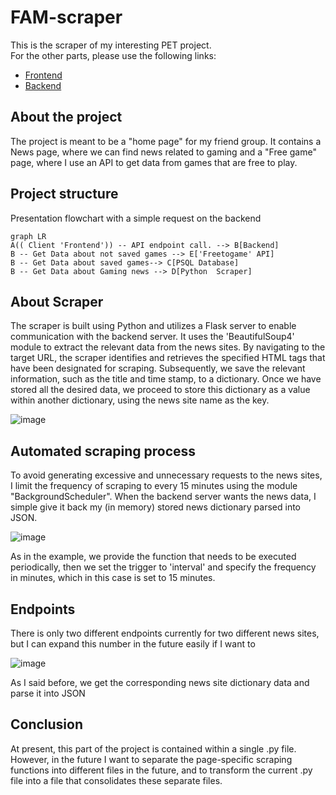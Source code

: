 # FAM-scraper

This is the scraper of my interesting PET project.  
For the other parts, please use the following links:
- [Frontend](https://github.com/csipkek98/FAM-frontend)
- [Backend](https://github.com/csipkek98/FAM-backend)

## About the project
The project is meant to be a "home page" for my friend group. It contains a News page, where we can find news related to gaming and a "Free game" page, where I use an API to get data from games that are free to play.

## Project structure

Presentation flowchart with a simple request on the backend
```mermaid
graph LR
A(( Client 'Frontend')) -- API endpoint call. --> B[Backend]
B -- Get Data about not saved games --> E['Freetogame' API]
B -- Get Data about saved games--> C[PSQL Database]
B -- Get Data about Gaming news --> D[Python  Scraper]
```

## About Scraper

The scraper is built using Python and utilizes a Flask server to enable communication with the backend server. It uses the 'BeautifulSoup4' module to extract the relevant data from the news sites. By navigating to the target URL, the scraper identifies and retrieves the specified HTML tags that have been designated for scraping. Subsequently, we save the relevant information, such as the title and time stamp, to a dictionary. Once we have stored all the desired data, we proceed to store this dictionary as a value within another dictionary, using the news site name as the key.

![image](https://user-images.githubusercontent.com/90270578/236618131-b122d0a0-5956-42ca-980e-9cd269928b64.png)


## Automated scraping process

To avoid generating excessive and unnecessary requests to the news sites, I limit the frequency of scraping to every 15 minutes using the module "BackgroundScheduler". When the backend server wants the news data, I simple give it back my (in memory) stored news dictionary parsed into JSON.

![image](https://user-images.githubusercontent.com/90270578/236618548-6c91db98-e59d-4d47-acef-5e98cd11ed9c.png)

As in the example, we provide the function that needs to be executed periodically, then we set the trigger to 'interval' and specify the frequency in minutes, which in this case is set to 15 minutes.

## Endpoints

There is only two different endpoints currently for two different news sites, but I can expand this number in the future easily if I want to

![image](https://user-images.githubusercontent.com/90270578/236618984-c3d27c2b-6030-4699-accb-72e2632fb182.png)

As I said before, we get the corresponding news site dictionary data and parse it into JSON

## Conclusion

At present, this part of the project is contained within a single .py file. However, in the future I want to separate the page-specific scraping functions into different files in the future, and to transform the current .py file into a file that consolidates these separate files.
